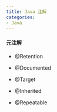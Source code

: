 ```yaml
---
title: Java 注解
categories: 
- Java
---
```


#### 元注解

-  @Retention



- @Documented



- @Target



- @Inherited



- @Repeatable

